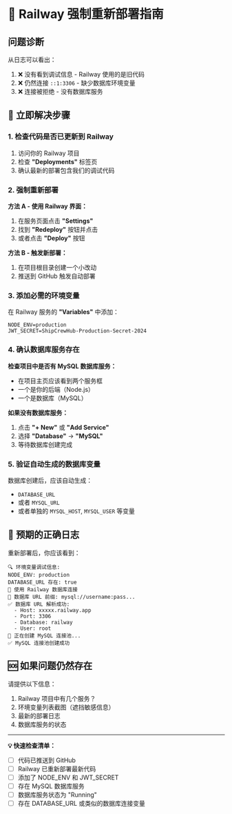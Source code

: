 # 🚀 Railway 强制重新部署指南

## 问题诊断

从日志可以看出：

1. ❌ 没有看到调试信息 - Railway 使用的是旧代码
2. ❌ 仍然连接 `::1:3306` - 缺少数据库环境变量
3. ❌ 连接被拒绝 - 没有数据库服务

## 🔧 立即解决步骤

### 1. 检查代码是否已更新到 Railway

1. 访问你的 Railway 项目
2. 检查 **"Deployments"** 标签页
3. 确认最新的部署包含我们的调试代码

### 2. 强制重新部署

**方法 A - 使用 Railway 界面：**

1. 在服务页面点击 **"Settings"**
2. 找到 **"Redeploy"** 按钮并点击
3. 或者点击 **"Deploy"** 按钮

**方法 B - 触发新部署：**

1. 在项目根目录创建一个小改动
2. 推送到 GitHub 触发自动部署

### 3. 添加必需的环境变量

在 Railway 服务的 **"Variables"** 中添加：

```
NODE_ENV=production
JWT_SECRET=ShipCrewHub-Production-Secret-2024
```

### 4. 确认数据库服务存在

**检查项目中是否有 MySQL 数据库服务：**

- 在项目主页应该看到两个服务框
- 一个是你的后端（Node.js）
- 一个是数据库（MySQL）

**如果没有数据库服务：**

1. 点击 **"+ New"** 或 **"Add Service"**
2. 选择 **"Database"** → **"MySQL"**
3. 等待数据库创建完成

### 5. 验证自动生成的数据库变量

数据库创建后，应该自动生成：

- `DATABASE_URL`
- 或者 `MYSQL_URL`
- 或者单独的 `MYSQL_HOST`, `MYSQL_USER` 等变量

## 🎯 预期的正确日志

重新部署后，你应该看到：

```
🔍 环境变量调试信息:
NODE_ENV: production
DATABASE_URL 存在: true
🚀 使用 Railway 数据库连接
🔗 数据库 URL 前缀: mysql://username:pass...
✅ 数据库 URL 解析成功:
  - Host: xxxxx.railway.app
  - Port: 3306
  - Database: railway
  - User: root
🔄 正在创建 MySQL 连接池...
✅ MySQL 连接池创建成功
```

## 🆘 如果问题仍然存在

请提供以下信息：

1. Railway 项目中有几个服务？
2. 环境变量列表截图（遮挡敏感信息）
3. 最新的部署日志
4. 数据库服务的状态

---

**💡 快速检查清单：**

- [ ] 代码已推送到 GitHub
- [ ] Railway 已重新部署最新代码
- [ ] 添加了 NODE_ENV 和 JWT_SECRET
- [ ] 存在 MySQL 数据库服务
- [ ] 数据库服务状态为 "Running"
- [ ] 存在 DATABASE_URL 或类似的数据库连接变量
